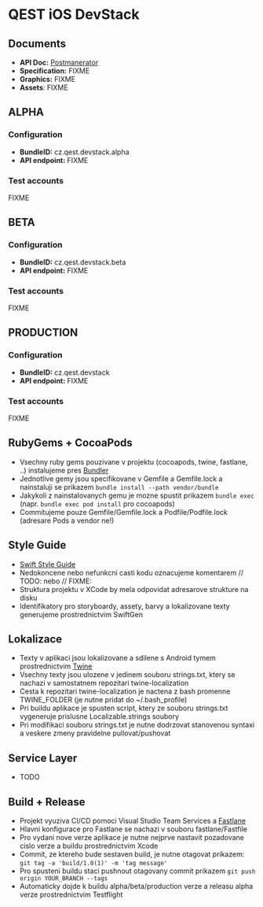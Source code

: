 # QEST iOS DevStack

## Documents
- **API Doc:** [Postmanerator](https://qest-devstack.herokuapp.com/apidoc.html)
- **Specification:** FIXME
- **Graphics:** FIXME
- **Assets**: FIXME

## ALPHA

### Configuration
- **BundleID:** cz.qest.devstack.alpha
- **API endpoint:** FIXME

### Test accounts
FIXME

## BETA

### Configuration
- **BundleID:** cz.qest.devstack.beta
- **API endpoint:** FIXME

### Test accounts
FIXME

## PRODUCTION

### Configuration
- **BundleID:** cz.qest.devstack
- **API endpoint:** FIXME

### Test accounts
FIXME

## RubyGems + CocoaPods
- Vsechny ruby gems pouzivane v projektu (cocoapods, twine, fastlane, ..) instalujeme pres [Bundler](http://bundler.io/)
- Jednotlive gemy jsou specifikovane v Gemfile a Gemfile.lock a nainstaluji se prikazem `bundle install --path vendor/bundle`
- Jakykoli z nainstalovanych gemu je mozne spustit prikazem `bundle exec` (napr. `bundle exec pod install` pro cocoapods)
- Commitujeme pouze Gemfile/Gemfile.lock a Podfile/Podfile.lock (adresare Pods a vendor ne!)

## Style Guide
- [Swift Style Guide](https://github.com/raywenderlich/swift-style-guide)
- Nedokoncene nebo nefunkcni casti kodu oznacujeme komentarem // TODO: nebo // FIXME:
- Struktura projektu v XCode by mela odpovidat adresarove strukture na disku
- Identifikatory pro storyboardy, assety, barvy a lokalizovane texty generujeme prostrednictvim SwiftGen

## Lokalizace
- Texty v aplikaci jsou lokalizovane a sdilene s Android tymem prostrednictvim [Twine](https://github.com/scelis/twine)
- Vsechny texty jsou ulozene v jedinem souboru strings.txt, ktery se nachazi v samostatnem repozitari twine-localization
- Cesta k repozitari twine-localization je nactena z bash promenne TWINE_FOLDER (je nutne pridat do ~/.bash_profile)
- Pri buildu aplikace je spusten script, ktery ze souboru strings.txt vygeneruje prislusne Localizable.strings soubory
- Pri modifikaci souboru strings.txt je nutne dodrzovat stanovenou syntaxi a veskere zmeny pravidelne pullovat/pushovat

## Service Layer
- TODO

## Build + Release
- Projekt vyuziva CI/CD pomoci Visual Studio Team Services a [Fastlane](https://fastlane.tools/)
- Hlavni konfigurace pro Fastlane se nachazi v souboru fastlane/Fastfile
- Pro vydani nove verze aplikace je nutne nejprve nastavit pozadovane cislo verze a buildu prostrednictvim Xcode
- Commit, ze ktereho bude sestaven build, je nutne otagovat prikazem: `git tag -a 'build/1.0(1)' -m 'tag message'`
- Pro spusteni buildu staci pushnout otagovany commit prikazem `git push origin YOUR_BRANCH --tags`
- Automaticky dojde k buildu alpha/beta/production verze a releasu alpha verze prostrednictvim Testflight
